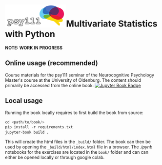 <div style="padding-top:1em; padding-bottom: 0.5em;">
<img src="logo.png" width =200 align="left" />
</div>

# Multivariate Statistics with Python

**NOTE: WORK IN PROGRESS**

## Online usage (recommended)

Course materials for the psy111 seminar of the Neurocognitive Psychology Master's course at the University of Oldenburg. The content should primarily be accessed from the online book: [![Jupyter Book Badge](https://jupyterbook.org/badge.svg)](https://mibur1.github.io/psy111/)

## Local usage

Running the book locally requires to first build the book from source:

```python
cd <path/to/book/>
pip install -r requirements.txt
jupyter-book build .
```

This will create the html files in the `_build/` folder. The book can then be used by opening the `_build/html/index.html` file in a browser. The *.ipynb* notebooks for the exercises are located in the `book/` folder and can can either be opened locally or through google colab.
